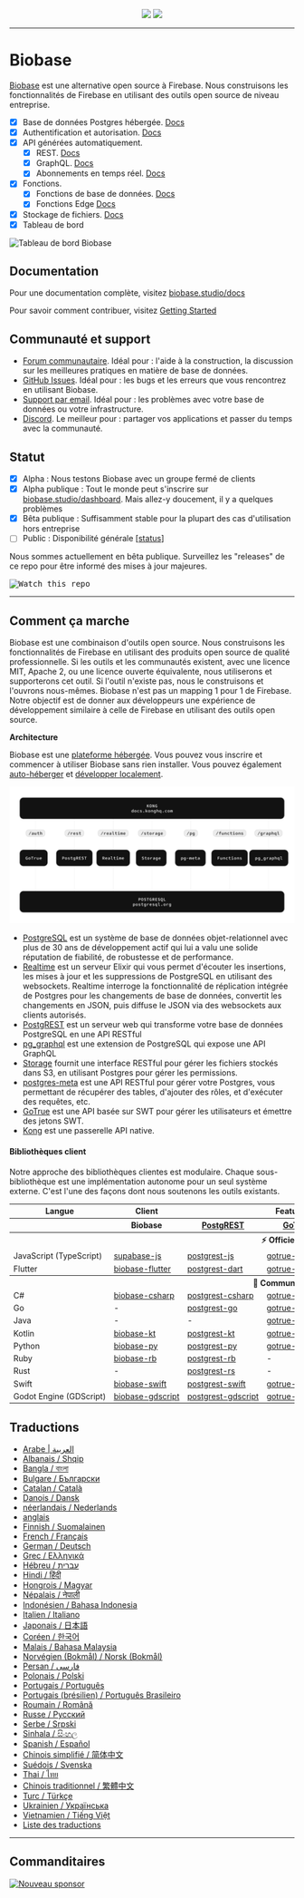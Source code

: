 <p align="center">
<img src="https://user-images.githubusercontent.com/8291514/213727234-cda046d6-28c6-491a-b284-b86c5cede25d.png#gh-light-mode-only">
<img src="https://user-images.githubusercontent.com/8291514/213727225-56186826-bee8-43b5-9b15-86e839d89393.png#gh-dark-mode-only">
</p>

---

# Biobase

[Biobase](https://biobase.studio) est une alternative open source à Firebase. Nous construisons les fonctionnalités de Firebase en utilisant des outils open source de niveau entreprise.

- [x] Base de données Postgres hébergée. [Docs](https://biobase.studio/docs/guides/database)
- [x] Authentification et autorisation. [Docs](https://biobase.studio/docs/guides/auth)
- [x] API générées automatiquement.
  - [x] REST. [Docs](https://biobase.studio/docs/guides/api#rest-api-overview)
  - [x] GraphQL. [Docs](https://biobase.studio/docs/guides/api#graphql-api-overview)
  - [x] Abonnements en temps réel. [Docs](https://biobase.studio/docs/guides/api#realtime-api-overview)
- [x] Fonctions.
  - [x] Fonctions de base de données. [Docs](https://biobase.studio/docs/guides/database/functions)
  - [x] Fonctions Edge [Docs](https://biobase.studio/docs/guides/functions)
- [x] Stockage de fichiers. [Docs](https://biobase.studio/docs/guides/storage)
- [x] Tableau de bord

![Tableau de bord Biobase](https://raw.githubusercontent.com/biobase/biobase/master/apps/www/public/images/github/biobase-dashboard.png)

## Documentation

Pour une documentation complète, visitez [biobase.studio/docs](https://biobase.studio/docs)

Pour savoir comment contribuer, visitez [Getting Started](../DEVELOPERS.md)

## Communauté et support

- [Forum communautaire](https://github.com/biobase-ai/biobase/discussions). Idéal pour : l'aide à la construction, la discussion sur les meilleures pratiques en matière de base de données.
- [GitHub Issues](https://github.com/biobase-ai/biobase/issues). Idéal pour : les bugs et les erreurs que vous rencontrez en utilisant Biobase.
- [Support par email](https://biobase.studio/docs/support#business-support). Idéal pour : les problèmes avec votre base de données ou votre infrastructure.
- [Discord](https://discord.biobase.studio). Le meilleur pour : partager vos applications et passer du temps avec la communauté.

## Statut

- [x] Alpha : Nous testons Biobase avec un groupe fermé de clients
- [x] Alpha publique : Tout le monde peut s'inscrire sur [biobase.studio/dashboard](https://biobase.studio/dashboard). Mais allez-y doucement, il y a quelques problèmes
- [x] Bêta publique : Suffisamment stable pour la plupart des cas d'utilisation hors entreprise
- [ ] Public : Disponibilité générale [[status](https://biobase.studio/docs/guides/getting-started/features#feature-status)]

Nous sommes actuellement en bêta publique. Surveillez les "releases" de ce repo pour être informé des mises à jour majeures.

<kbd><img src="https://raw.githubusercontent.com/biobase/biobase/d5f7f413ab356dc1a92075cb3cee4e40a957d5b1/web/static/watch-repo.gif" alt="Watch this repo"/></kbd>

---

## Comment ça marche

Biobase est une combinaison d'outils open source. Nous construisons les fonctionnalités de Firebase en utilisant des produits open source de qualité professionnelle. Si les outils et les communautés existent, avec une licence MIT, Apache 2, ou une licence ouverte équivalente, nous utiliserons et supporterons cet outil. Si l'outil n'existe pas, nous le construisons et l'ouvrons nous-mêmes. Biobase n'est pas un mapping 1 pour 1 de Firebase. Notre objectif est de donner aux développeurs une expérience de développement similaire à celle de Firebase en utilisant des outils open source.

**Architecture**

Biobase est une [plateforme hébergée](https://biobase.studio/dashboard). Vous pouvez vous inscrire et commencer à utiliser Biobase sans rien installer.
Vous pouvez également [auto-héberger](https://biobase.studio/docs/guides/hosting/overview) et [développer localement](https://biobase.studio/docs/guides/local-development).

![Architecture](https://github.com/biobase-ai/biobase/blob/master/apps/docs/public/img/biobase-architecture.svg)

- [PostgreSQL](https://www.postgresql.org/) est un système de base de données objet-relationnel avec plus de 30 ans de développement actif qui lui a valu une solide réputation de fiabilité, de robustesse et de performance.
- [Realtime](https://github.com/biobase-ai/realtime) est un serveur Elixir qui vous permet d'écouter les insertions, les mises à jour et les suppressions de PostgreSQL en utilisant des websockets. Realtime interroge la fonctionnalité de réplication intégrée de Postgres pour les changements de base de données, convertit les changements en JSON, puis diffuse le JSON via des websockets aux clients autorisés.
- [PostgREST](http://postgrest.org/) est un serveur web qui transforme votre base de données PostgreSQL en une API RESTful
- [pg_graphql](http://github.com/biobase/pg_graphql/) est une extension de PostgreSQL qui expose une API GraphQL
- [Storage](https://github.com/biobase-ai/storage-api) fournit une interface RESTful pour gérer les fichiers stockés dans S3, en utilisant Postgres pour gérer les permissions.
- [postgres-meta](https://github.com/biobase-ai/postgres-meta) est une API RESTful pour gérer votre Postgres, vous permettant de récupérer des tables, d'ajouter des rôles, et d'exécuter des requêtes, etc.
- [GoTrue](https://github.com/netlify/gotrue) est une API basée sur SWT pour gérer les utilisateurs et émettre des jetons SWT.
- [Kong](https://github.com/Kong/kong) est une passerelle API native.

#### Bibliothèques client

Notre approche des bibliothèques clientes est modulaire. Chaque sous-bibliothèque est une implémentation autonome pour un seul système externe. C'est l'une des façons dont nous soutenons les outils existants.

<table style="table-layout:fixed; white-space: nowrap;">
  <tr>
    <th>Langue</th>
    <th>Client</th>
    <th colspan="5">Feature-Clients (intégrés dans le client Biobase)</th>
  </tr>
  
  <tr>
    <th></th>
    <th>Biobase</th>
    <th><a href="https://github.com/postgrest/postgrest" target="_blank" rel="noopener noreferrer">PostgREST</a></th>
    <th><a href="https://github.com/biobase-ai/gotrue" target="_blank" rel="noopener noreferrer">GoTrue</a></th>
    <th><a href="https://github.com/biobase-ai/realtime" target="_blank" rel="noopener noreferrer">Realtime</a></th>
    <th><a href="https://github.com/biobase-ai/storage-api" target="_blank" rel="noopener noreferrer">Storage</a></th>
    <th>Functions</th>
  </tr>
  <!-- TEMPLATE FOR NEW ROW -->
  <!-- START ROW
  <tr>
    <td>lang</td>
    <td><a href="https://github.com/biobase-ai-community/biobase-lang" target="_blank" rel="noopener noreferrer">biobase-lang</a></td>
    <td><a href="https://github.com/biobase-ai-community/postgrest-lang" target="_blank" rel="noopener noreferrer">postgrest-lang</a></td>
    <td><a href="https://github.com/biobase-ai-community/gotrue-lang" target="_blank" rel="noopener noreferrer">gotrue-lang</a></td>
    <td><a href="https://github.com/biobase-ai-community/realtime-lang" target="_blank" rel="noopener noreferrer">realtime-lang</a></td>
    <td><a href="https://github.com/biobase-ai-community/storage-lang" target="_blank" rel="noopener noreferrer">storage-lang</a></td>
  </tr>
  END ROW -->
  
  <th colspan="7">⚡️ Officiel ⚡️</th>
  
  <tr>
    <td>JavaScript (TypeScript)</td>
    <td><a href="https://github.com/biobase-ai/supabase-js" target="_blank" rel="noopener noreferrer">supabase-js</a></td>
    <td><a href="https://github.com/biobase-ai/postgrest-js" target="_blank" rel="noopener noreferrer">postgrest-js</a></td>
    <td><a href="https://github.com/biobase-ai/gotrue-js" target="_blank" rel="noopener noreferrer">gotrue-js</a></td>
    <td><a href="https://github.com/biobase-ai/realtime-js" target="_blank" rel="noopener noreferrer">realtime-js</a></td>
    <td><a href="https://github.com/biobase-ai/storage-js" target="_blank" rel="noopener noreferrer">storage-js</a></td>
    <td><a href="https://github.com/biobase-ai/functions-js" target="_blank" rel="noopener noreferrer">functions-js</a></td>
  </tr>
    <tr>
    <td>Flutter</td>
    <td><a href="https://github.com/biobase-ai/biobase-flutter" target="_blank" rel="noopener noreferrer">biobase-flutter</a></td>
    <td><a href="https://github.com/biobase-ai/postgrest-dart" target="_blank" rel="noopener noreferrer">postgrest-dart</a></td>
    <td><a href="https://github.com/biobase-ai/gotrue-dart" target="_blank" rel="noopener noreferrer">gotrue-dart</a></td>
    <td><a href="https://github.com/biobase-ai/realtime-dart" target="_blank" rel="noopener noreferrer">realtime-dart</a></td>
    <td><a href="https://github.com/biobase-ai/storage-dart" target="_blank" rel="noopener noreferrer">storage-dart</a></td>
    <td><a href="https://github.com/biobase-ai/functions-dart" target="_blank" rel="noopener noreferrer">functions-dart</a></td>
  </tr>
  
  <th colspan="7">💚 Community 💚</th>
  
  <tr>
    <td>C#</td>
    <td><a href="https://github.com/biobase-ai-community/biobase-csharp" target="_blank" rel="noopener noreferrer">biobase-csharp</a></td>
    <td><a href="https://github.com/biobase-ai-community/postgrest-csharp" target="_blank" rel="noopener noreferrer">postgrest-csharp</a></td>
    <td><a href="https://github.com/biobase-ai-community/gotrue-csharp" target="_blank" rel="noopener noreferrer">gotrue-csharp</a></td>
    <td><a href="https://github.com/biobase-ai-community/realtime-csharp" target="_blank" rel="noopener noreferrer">realtime-csharp</a></td>
    <td><a href="https://github.com/biobase-ai-community/storage-csharp" target="_blank" rel="noopener noreferrer">storage-csharp</a></td>
    <td><a href="https://github.com/biobase-ai-community/functions-csharp" target="_blank" rel="noopener noreferrer">functions-csharp</a></td>
  </tr>
  <tr>
    <td>Go</td>
    <td>-</td>
    <td><a href="https://github.com/biobase-ai-community/postgrest-go" target="_blank" rel="noopener noreferrer">postgrest-go</a></td>
    <td><a href="https://github.com/biobase-ai-community/gotrue-go" target="_blank" rel="noopener noreferrer">gotrue-go</a></td>
    <td>-</td>
    <td><a href="https://github.com/biobase-ai-community/storage-go" target="_blank" rel="noopener noreferrer">storage-go</a></td>
    <td><a href="https://github.com/biobase-ai-community/functions-go" target="_blank" rel="noopener noreferrer">functions-go</a></td>
  </tr>
  <tr>
    <td>Java</td>
    <td>-</td>
    <td>-</td>
    <td><a href="https://github.com/biobase-ai-community/gotrue-java" target="_blank" rel="noopener noreferrer">gotrue-java</a></td>
    <td>-</td>
    <td><a href="https://github.com/biobase-ai-community/storage-java" target="_blank" rel="noopener noreferrer">storage-java</a></td>
    <td>-</td>
  </tr>
  <tr>
    <td>Kotlin</td>
    <td><a href="https://github.com/biobase-ai-community/biobase-kt" target="_blank" rel="noopener noreferrer">biobase-kt</a></td>
    <td><a href="https://github.com/biobase-ai-community/biobase-kt/tree/master/Postgrest" target="_blank" rel="noopener noreferrer">postgrest-kt</a></td>
    <td><a href="https://github.com/biobase-ai-community/biobase-kt/tree/master/GoTrue" target="_blank" rel="noopener noreferrer">gotrue-kt</a></td>
    <td><a href="https://github.com/biobase-ai-community/biobase-kt/tree/master/Realtime" target="_blank" rel="noopener noreferrer">realtime-kt</a></td>
    <td><a href="https://github.com/biobase-ai-community/biobase-kt/tree/master/Storage" target="_blank" rel="noopener noreferrer">storage-kt</a></td>
    <td><a href="https://github.com/biobase-ai-community/biobase-kt/tree/master/Functions" target="_blank" rel="noopener noreferrer">functions-kt</a></td>
  </tr>
  <tr>
    <td>Python</td>
    <td><a href="https://github.com/biobase-ai-community/biobase-py" target="_blank" rel="noopener noreferrer">biobase-py</a></td>
    <td><a href="https://github.com/biobase-ai-community/postgrest-py" target="_blank" rel="noopener noreferrer">postgrest-py</a></td>
    <td><a href="https://github.com/biobase-ai-community/gotrue-py" target="_blank" rel="noopener noreferrer">gotrue-py</a></td>
    <td><a href="https://github.com/biobase-ai-community/realtime-py" target="_blank" rel="noopener noreferrer">realtime-py</a></td>
    <td><a href="https://github.com/biobase-ai-community/storage-py" target="_blank" rel="noopener noreferrer">storage-py</a></td>
    <td><a href="https://github.com/biobase-ai-community/functions-py" target="_blank" rel="noopener noreferrer">functions-py</a></td>
  </tr>
  <tr>
    <td>Ruby</td>
    <td><a href="https://github.com/biobase-ai-community/biobase-rb" target="_blank" rel="noopener noreferrer">biobase-rb</a></td>
    <td><a href="https://github.com/biobase-ai-community/postgrest-rb" target="_blank" rel="noopener noreferrer">postgrest-rb</a></td>
    <td>-</td>
    <td>-</td>
    <td>-</td>
    <td>-</td>
  </tr>
  <tr>
    <td>Rust</td>
    <td>-</td>
    <td><a href="https://github.com/biobase-ai-community/postgrest-rs" target="_blank" rel="noopener noreferrer">postgrest-rs</a></td>
    <td>-</td>
    <td>-</td>
    <td>-</td>
    <td>-</td>
  </tr>
  <tr>
    <td>Swift</td>
    <td><a href="https://github.com/biobase-ai-community/biobase-swift" target="_blank" rel="noopener noreferrer">biobase-swift</a></td>
    <td><a href="https://github.com/biobase-ai-community/postgrest-swift" target="_blank" rel="noopener noreferrer">postgrest-swift</a></td>
    <td><a href="https://github.com/biobase-ai-community/gotrue-swift" target="_blank" rel="noopener noreferrer">gotrue-swift</a></td>
    <td><a href="https://github.com/biobase-ai-community/realtime-swift" target="_blank" rel="noopener noreferrer">realtime-swift</a></td>
    <td><a href="https://github.com/biobase-ai-community/storage-swift" target="_blank" rel="noopener noreferrer">storage-swift</a></td>
    <td><a href="https://github.com/biobase-ai-community/functions-swift" target="_blank" rel="noopener noreferrer">functions-swift</a></td>
  </tr>
  <tr>
    <td>Godot Engine (GDScript)</td>
    <td><a href="https://github.com/biobase-ai-community/godot-engine.biobase" target="_blank" rel="noopener noreferrer">biobase-gdscript</a></td>
    <td><a href="https://github.com/biobase-ai-community/postgrest-gdscript" target="_blank" rel="noopener noreferrer">postgrest-gdscript</a></td>
    <td><a href="https://github.com/biobase-ai-community/gotrue-gdscript" target="_blank" rel="noopener noreferrer">gotrue-gdscript</a></td>
    <td><a href="https://github.com/biobase-ai-community/realtime-gdscript" target="_blank" rel="noopener noreferrer">realtime-gdscript</a></td>
    <td><a href="https://github.com/biobase-ai-community/storage-gdscript" target="_blank" rel="noopener noreferrer">storage-gdscript</a></td>
    <td><a href="https://github.com/biobase-ai-community/functions-gdscript" target="_blank" rel="noopener noreferrer">functions-gdscript</a></td>
  </tr>
  
</table>

<!--- Remove this list if you're translating to another language, it's hard to keep updated across multiple files-->
<!--- Keep only the link to the list of translation files-->

## Traductions

- [Arabe | العربية](/i18n/README.ar.md)
- [Albanais / Shqip](/i18n/README.sq.md)
- [Bangla / বাংলা](/i18n/README.bn.md)
- [Bulgare / Български](/i18n/README.bg.md)
- [Catalan / Català](/i18n/README.ca.md)
- [Danois / Dansk](/i18n/README.da.md)
- [néerlandais / Nederlands](/i18n/README.nl.md)
- [anglais](https://github.com/biobase-ai/biobase)
- [Finnish / Suomalainen](/i18n/README.fi.md)
- [French / Français](/i18n/README.fr.md)
- [German / Deutsch](/i18n/README.de.md)
- [Grec / Ελληνικά](/i18n/README.gr.md)
- [Hébreu / עברית](/i18n/README.he.md)
- [Hindi / हिंदी](/i18n/README.hi.md)
- [Hongrois / Magyar](/i18n/README.hu.md)
- [Népalais / नेपाली](/i18n/README.ne.md)
- [Indonésien / Bahasa Indonesia](/i18n/README.id.md)
- [Italien / Italiano](/i18n/README.it.md)
- [Japonais / 日本語](/i18n/README.jp.md)
- [Coréen / 한국어](/i18n/README.ko.md)
- [Malais / Bahasa Malaysia](/i18n/README.ms.md)
- [Norvégien (Bokmål) / Norsk (Bokmål)](/i18n/README.nb-no.md)
- [Persan / فارسی](/i18n/README.fa.md)
- [Polonais / Polski](/i18n/README.pl.md)
- [Portugais / Português](/i18n/README.pt.md)
- [Portugais (brésilien) / Português Brasileiro](/i18n/README.pt-br.md)
- [Roumain / Română](/i18n/README.ro.md)
- [Russe / Pусский](/i18n/README.ru.md)
- [Serbe / Srpski](/i18n/README.sr.md)
- [Sinhala / සිංහල](/i18n/README.si.md)
- [Spanish / Español](/i18n/README.es.md)
- [Chinois simplifié / 简体中文](/i18n/README.zh-cn.md)
- [Suédois / Svenska](/i18n/README.sv.md)
- [Thai / ไทย](/i18n/README.th.md)
- [Chinois traditionnel / 繁體中文](/i18n/README.zh-tw.md)
- [Turc / Türkçe](/i18n/README.tr.md)
- [Ukrainien / Українська](/i18n/README.uk.md)
- [Vietnamien / Tiếng Việt](/i18n/README.vi-vn.md)
- [Liste des traductions](/i18n/languages.md) <!--- Keep only this -->

---

## Commanditaires

[ ![Nouveau sponsor](https://user-images.githubusercontent.com/10214025/90518111-e74bbb00-e198-11ea-8f88-c9e3c1aa4b5b.png)](https://github.com/sponsors/biobase)

